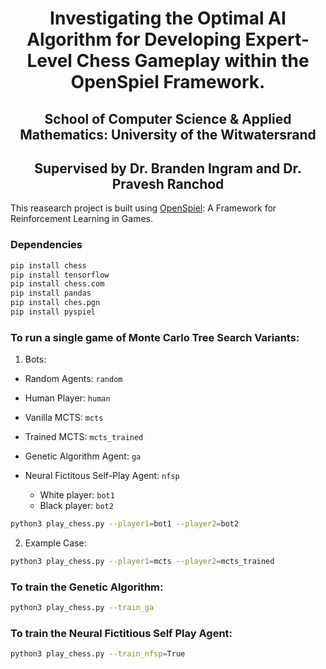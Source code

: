 <h1 align="center"> Investigating the Optimal AI Algorithm for Developing Expert-Level Chess Gameplay within the OpenSpiel Framework. </h1>

<h2 align="center"> School of Computer Science & Applied Mathematics: University of the Witwatersrand </h2>

<h2 align="center"> Supervised by Dr. Branden Ingram and Dr. Pravesh Ranchod </h2>

This reasearch project is built using [OpenSpiel](https://github.com/google-deepmind/open_spiel): A Framework for Reinforcement Learning in Games.

### Dependencies 
```bash
pip install chess
pip install tensorflow
pip install chess.com
pip install pandas
pip install ches.pgn
pip install pyspiel
```

### To run a single game of Monte Carlo Tree Search Variants:

1. Bots:
- Random Agents: `random`
- Human Player: `human`
- Vanilla MCTS: `mcts`
- Trained MCTS: `mcts_trained`
- Genetic Algorithm Agent: `ga`
- Neural Fictitous Self-Play Agent: `nfsp`

    - White player: `bot1`
    - Black player: `bot2`

```bash
python3 play_chess.py --player1=bot1 --player2=bot2
```

2. Example Case:
```bash
python3 play_chess.py --player1=mcts --player2=mcts_trained
```

### To train the Genetic Algorithm:
```bash
python3 play_chess.py --train_ga
```

### To train the Neural Fictitious Self Play Agent:
```bash
python3 play_chess.py --train_nfsp=True
```
